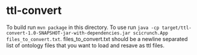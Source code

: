 # ttl-convert
To build run `mvn package` in this directory.
To use run `java -cp target/ttl-convert-1.0-SNAPSHOT-jar-with-dependencies.jar scicrunch.App files_to_convert.txt`. files_to_convert.txt should be a newline separated list of ontology files that you want to load and resave as ttl files.
